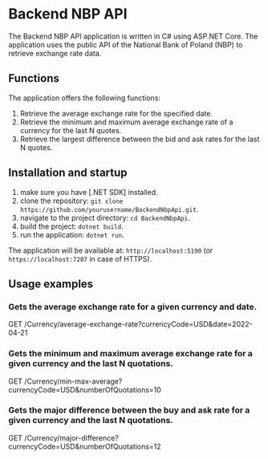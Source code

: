 # Backend NBP API

The Backend NBP API application is written in C# using ASP.NET Core. The application uses the public API of the National Bank of Poland (NBP) to retrieve exchange rate data.

## Functions

The application offers the following functions:

1. Retrieve the average exchange rate for the specified date.
2. Retrieve the minimum and maximum average exchange rate of a currency for the last N quotes.
3. Retrieve the largest difference between the bid and ask rates for the last N quotes.

## Installation and startup

1. make sure you have [.NET SDK] installed.
2. clone the repository: `git clone https://github.com/yourusername/BackendNbpApi.git`.
3. navigate to the project directory: `cd BackendNbpApi`.
4. build the project: `dotnet build`.
5. run the application: `dotnet run`.

The application will be available at: `http://localhost:5190` (or `https://localhost:7207` in case of HTTPS).

## Usage examples
### Gets the average exchange rate for a given currency and date.

GET /Currency/average-exchange-rate?currencyCode=USD&date=2022-04-21

### Gets the minimum and maximum average exchange rate for a given currency and the last N quotations.

GET /Currency/min-max-average?currencyCode=USD&numberOfQuotations=10

### Gets the major difference between the buy and ask rate for a given currency and the last N quotations.
GET /Currency/major-difference?currencyCode=USD&numberOfQuotations=12
